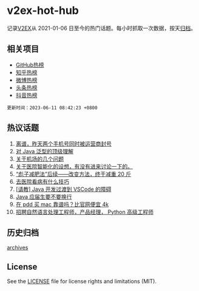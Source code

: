 # v2ex-hot-hub

 记录[V2EX](https://www.v2ex.com/)从 2021-01-06 日至今的热门话题。每小时抓取一次数据，按天[归档](archives)。
 
 ## 相关项目

- [GitHub热榜](https://github.com/snaildev/github-hot-hub)
- [知乎热榜](https://github.com/snaildev/zhihu-hot-hub)
- [微博热榜](https://github.com/snaildev/weibo-hot-hub)
- [头条热榜](https://github.com/snaildev/toutiao-hot-hub)
- [抖音热榜](https://github.com/snaildev/douyin-hot-hub)


 `更新时间：2023-06-11 08:42:23 +0800`

## 热议话题

1. [离谱，昨天两个手机号同时被运营商封号](https://www.v2ex.com/t/947499)
1. [对 Java 泛型的顶级理解](https://www.v2ex.com/t/947486)
1. [关于机场的几个问题](https://www.v2ex.com/t/947477)
1. [关于医院智能化的设想，有没有进来讨论一下的。](https://www.v2ex.com/t/947498)
1. [“彪子减肥法”后续——改变方法，终于减重 20 斤](https://www.v2ex.com/t/947474)
1. [去医院看病有什么技巧](https://www.v2ex.com/t/947509)
1. [[请教] Java 开发过渡到 VSCode 的障碍](https://www.v2ex.com/t/947532)
1. [Java 应届生要不要换行](https://www.v2ex.com/t/947515)
1. [在 pdd 买 mac 靠谱吗？比官网便宜 4k](https://www.v2ex.com/t/947541)
1. [招聘自然语言处理工程师，产品经理， Python 高级工程师](https://www.v2ex.com/t/947478)

## 历史归档

[archives](archives)

## License

See the [LICENSE](LICENSE) file for license rights and limitations (MIT).
